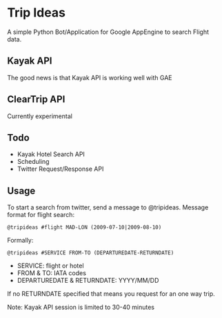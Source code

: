 # Trip Ideas
A simple Python Bot/Application for Google AppEngine to search Flight data.

## Kayak API
The good news is that Kayak API is working well with GAE

## ClearTrip API
Currently experimental

## Todo
- Kayak Hotel Search API
- Scheduling
- Twitter Request/Response API

## Usage
To start a search from twitter, send a message to @tripideas. Message format for flight search:

    @tripideas #flight MAD-LON (2009-07-10|2009-08-10)

Formally:

    @tripideas #SERVICE FROM-TO (DEPARTUREDATE-RETURNDATE) 

- SERVICE: flight or hotel
- FROM & TO: IATA codes
- DEPARTUREDATE & RETURNDATE: YYYY/MM/DD

If no RETURNDATE specified that means you request for an one way trip.

Note: Kayak API session is limited to 30-40 minutes